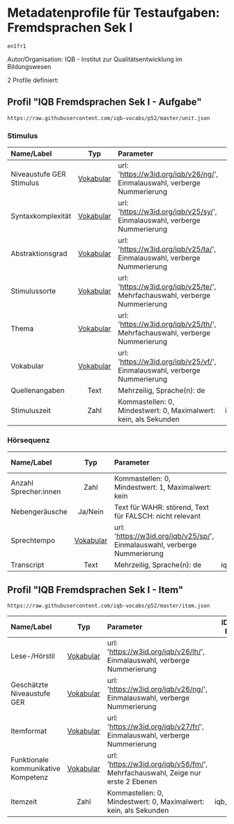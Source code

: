 # Metadatenprofile für Testaufgaben: Fremdsprachen Sek I
```
en1fr1
```

Autor/Organisation: IQB - Institut zur Qualitätsentwicklung im Bildungswesen

2 Profile definiert:

## Profil "IQB Fremdsprachen Sek I - Aufgabe"
```
https://raw.githubusercontent.com/iqb-vocabs/p52/master/unit.json
```

### Stimulus

| Name/Label | Typ | Parameter | ID Profil-Eintrag |
| :--- | :---: | :--- | :---: |
| Niveaustufe GER Stimulus | [Vokabular](https://w3id.org/iqb/v26/ng/) | url: 'https://w3id.org/iqb/v26/ng/', Einmalauswahl, verberge Nummerierung | e2 |
| Syntaxkomplexität | [Vokabular](https://w3id.org/iqb/v25/sy/) | url: 'https://w3id.org/iqb/v25/sy/', Einmalauswahl, verberge Nummerierung | e3 |
| Abstraktionsgrad | [Vokabular](https://w3id.org/iqb/v25/ta/) | url: 'https://w3id.org/iqb/v25/ta/', Einmalauswahl, verberge Nummerierung | e4 |
| Stimulussorte | [Vokabular](https://w3id.org/iqb/v25/te/) | url: 'https://w3id.org/iqb/v25/te/', Mehrfachauswahl, verberge Nummerierung | e5 |
| Thema | [Vokabular](https://w3id.org/iqb/v25/th/) | url: 'https://w3id.org/iqb/v25/th/', Mehrfachauswahl, verberge Nummerierung | e6 |
| Vokabular | [Vokabular](https://w3id.org/iqb/v25/vf/) | url: 'https://w3id.org/iqb/v25/vf/', Einmalauswahl, verberge Nummerierung | e7 |
| Quellenangaben | Text |Mehrzeilig, Sprache(n): de | iqb_copyright |
| Stimuluszeit | Zahl |Kommastellen: 0, Mindestwert: 0, Maximalwert: kein, als Sekunden | iqb_time_stimulus |
### Hörsequenz

| Name/Label | Typ | Parameter | ID Profil-Eintrag |
| :--- | :---: | :--- | :---: |
| Anzahl Sprecher:innen | Zahl |Kommastellen: 0, Mindestwert: 1, Maximalwert: kein | k2 |
| Nebengeräusche | Ja/Nein |Text für WAHR: störend, Text für FALSCH: nicht relevant | k3 |
| Sprechtempo | [Vokabular](https://w3id.org/iqb/v25/sp/) | url: 'https://w3id.org/iqb/v25/sp/', Einmalauswahl, verberge Nummerierung | k4 |
| Transcript | Text |Mehrzeilig, Sprache(n): de | iqb_transcript |
## Profil "IQB Fremdsprachen Sek I - Item"
```
https://raw.githubusercontent.com/iqb-vocabs/p52/master/item.json
```

| Name/Label | Typ | Parameter | ID Profil-Eintrag |
| :--- | :---: | :--- | :---: |
| Lese-/Hörstil | [Vokabular](https://w3id.org/iqb/v26/lh/) | url: 'https://w3id.org/iqb/v26/lh/', Einmalauswahl, verberge Nummerierung | w8 |
| Geschätzte Niveaustufe GER | [Vokabular](https://w3id.org/iqb/v26/ng/) | url: 'https://w3id.org/iqb/v26/ng/', Einmalauswahl, verberge Nummerierung | s8 |
| Itemformat | [Vokabular](https://w3id.org/iqb/v27/fr/) | url: 'https://w3id.org/iqb/v27/fr/', Einmalauswahl, verberge Nummerierung | s3 |
| Funktionale kommunikative Kompetenz | [Vokabular](https://w3id.org/iqb/v56/fm/) | url: 'https://w3id.org/iqb/v56/fm/', Mehrfachauswahl, Zeige nur erste 2 Ebenen | s4 |
| Itemzeit | Zahl |Kommastellen: 0, Mindestwert: 0, Maximalwert: kein, als Sekunden | iqb_time_item |
